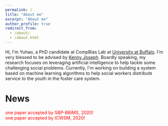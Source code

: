 ```yaml
---
permalink: /
title: "About me"
excerpt: "About me"
author_profile: true
redirect_from: 
  - /about/
  - /about.html
---
```



Hi, I'm Yuhao, a PhD candidate at CompBias Lab at [University at Buffalo](https://engineering.buffalo.edu/computer-science-engineering.html). I'm very blessed to be advised by [Kenny Joseph](https://kennyjoseph.github.io/). Boardly speaking, my research focuses on leveraging artificial intelligence to help tackle some challenging social problems. Currently, I'm working on building a system based on machine learning algorithms to help social workers distribute service to the youth in the foster care system.

# News

<span style="color:red"> one paper accepted by SBP-BRiMS, 2020! </span>  \
<span style="color:red"> one paper accepted by ICWSM, 2020! </span>


